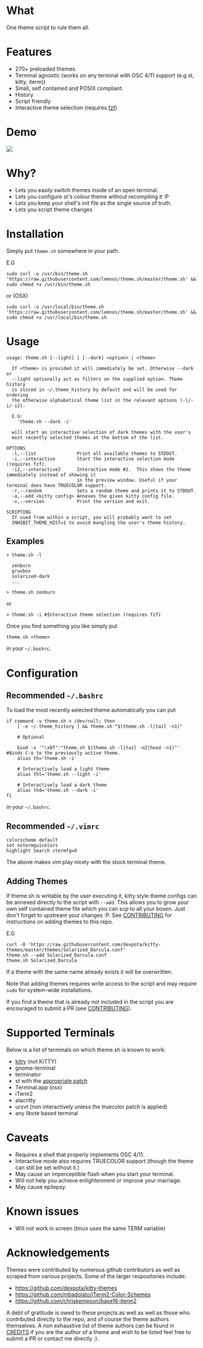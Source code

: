 # What

One theme script to rule them all.

# Features

 - 270+ preloaded themes.
 - Terminal agnostic (works on any terminal with OSC 4/11 support (e.g st, kitty, iterm))
 - Small, self contained and POSIX compliant.
 - History
 - Script friendly
 - Interactive theme selection (requires [fzf](https://github.com/junegunn/fzf))

# Demo

![](demo.gif)

# Why?

 - Lets you easily switch themes inside of an open terminal.
 - Lets you configure st's colour theme without recompiling it :P
 - Lets you keep your shell's init file as the single source of truth.
 - Lets you script theme changes

# Installation

Simply put `theme.sh` somewhere in your path.

E.G

```
sudo curl -o /usr/bin/theme.sh 'https://raw.githubusercontent.com/lemnos/theme.sh/master/theme.sh' && sudo chmod +x /usr/bin/theme.sh
```

or (OSX)

```
sudo curl -o /usr/local/bin/theme.sh 'https://raw.githubusercontent.com/lemnos/theme.sh/master/theme.sh' && sudo chmod +x /usr/local/bin/theme.sh
```

# Usage


```
usage: theme.sh [--light] | [--dark] <option> | <theme>

  If <theme> is provided it will immediately be set. Otherwise --dark or 
  --light optionally act as filters on the supplied option. Theme history
  is stored in ~/.theme_history by default and will be used for ordering
  the otherwise alphabetical theme list in the relevant options (-l/-i/-i2).

  E.G:
    'theme.sh --dark -i'

  will start an interactive selection of dark themes with the user's
  most recently selected themes at the bottom of the list.

OPTIONS
  -l,--list               Print all available themes to STDOUT.
  -i,--interactive        Start the interactive selection mode (requires fzf).
  -i2,--interactive2      Interactive mode #2.  This shows the theme immediately instead of showing it
                          in the preview window. Useful if your terminal does have TRUECOLOR support.
  -r,--random             Sets a random theme and prints it to STDOUT.
  -a,--add <kitty config> Annexes the given kitty config file.
  -v,--version            Print the version and exit.

SCRIPTING
  If used from within a script, you will probably want to set
  INHIBIT_THEME_HIST=1 to avoid mangling the user's theme history.
```

## Examples

```
> theme.sh -l
  
  zenburn
  gruvbox
  solarized-dark
  ...

> theme.sh zenburn
```

or

```
> theme.sh -i #Interactive theme selection (requires fzf)
```

Once you find something you like simply put

```
theme.sh <theme>
```

in your `~/.bashrc`.

# Configuration

## Recommended `~/.bashrc`

To load the most recently selected theme automatically you can put

```
if command -v theme.sh > /dev/null; then
	[ -e ~/.theme_history ] && theme.sh "$(theme.sh -l|tail -n1)"

	# Optional  

	bind -x '"\x0f":"theme.sh $(theme.sh -l|tail -n2|head -n1)"' #Binds C-o to the previously active theme.
	alias th='theme.sh -i'

	# Interactively load a light theme
	alias thl='theme.sh --light -i'

	# Interactively load a dark theme
	alias thd='theme.sh --dark -i'
fi
```

in your `~/.bashrc`.

## Recommended `~/.vimrc`

```
colorscheme default
set notermguicolors
highlight Search ctermfg=0
```

The above makes vim play nicely with the stock terminal theme.

## Adding Themes

If theme.sh is writable by the user executing it, kitty style theme configs can
be annexed directly to the script with `--add`. This allows you to grow your 
own self contained theme file which you can scp to all your boxen. Just don't
forget to upstream your changes :P. See [CONTRIBUTING](CONTRIBUTING.md) for instructions
on adding themes to this repo.

E.G

```
curl -O 'https://raw.githubusercontent.com/dexpota/kitty-themes/master/themes/Solarized_Darcula.conf'
theme.sh --add Solarized_Darcula.conf
theme.sh Solarized_Darcula
```

If a theme with the same name already exists it will be overwritten.

Note that adding themes requires write access to the script and may require `sudo` for system-wide installations.

If you find a theme that is already not included in the script you are encouraged to submit a PR (see [CONTRIBUTING](CONTRIBUTING.md)).

# Supported Terminals

Below is a list of terminals on which theme.sh is known to work:
	
 - [kitty](https://github.com/kovidgoyal/kitty) (not KiTTY)
 - gnome-terminal
 - terminator
 - st with the [appropriate patch](https://st.suckless.org/patches/osc_10_11_12_2)
 - Terminal.app (osx)
 - iTerm2
 - alacritty
 - urxvt (non interactively unless the truecolor patch is applied)
 - any libvte based terminal


# Caveats

 - Requires a shell that properly implements OSC 4/11.
 - Interactive mode also requires TRUECOLOR support (though the theme can still be set without it.)
 - May cause an imperceptible flash when you start your terminal.
 - Will not help you achieve enlightenment or improve your marriage.
 - May cause epilepsy.

# Known issues

 - Will not work in screen (tmux uses the same TERM variable)

# Acknowledgements

Themes were contributed by numerous github contributors as well as scraped
 from various projects. Some of the larger respositories include:

  - https://github.com/dexpota/kitty-themes
  - https://github.com/mbadolato/iTerm2-Color-Schemes
  - https://github.com/chriskempson/base16-iterm2

 A debt of gratitude is owed to these projects as well as well as those who
 contributed directly to the repo, and of course the theme authors themselves.
 A non exhaustive list of theme authors can be found in [CREDITS](CREDITS.md) if you are
 the author of a theme and wish to be listed feel free to submit a PR or
 contact me directly :).

